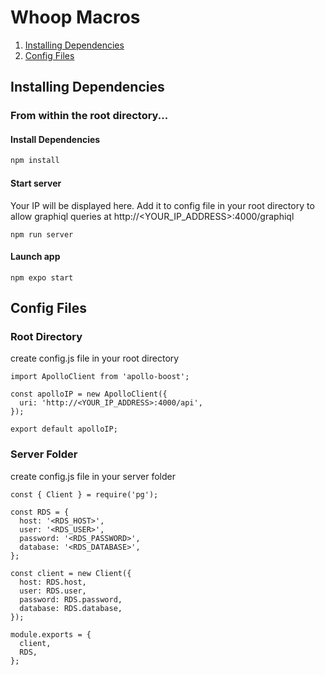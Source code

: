# Whoop Macros

1. [Installing Dependencies](#installing-dependencies)
1. [Config Files](#config-files)


## Installing Dependencies

### From within the root directory...
#### Install Dependencies
```sh
npm install
```
#### Start server
Your IP will be displayed here.  Add it to config file in your root directory to allow graphiql queries at http://<YOUR_IP_ADDRESS>:4000/graphiql
```
npm run server
```
#### Launch app
```
npm expo start
```

## Config Files
### Root Directory
create config.js file in your root directory
```
import ApolloClient from 'apollo-boost';

const apolloIP = new ApolloClient({
  uri: 'http://<YOUR_IP_ADDRESS>:4000/api',
});

export default apolloIP;
```

### Server Folder
create config.js file in your server folder
```
const { Client } = require('pg');

const RDS = {
  host: '<RDS_HOST>',
  user: '<RDS_USER>',
  password: '<RDS_PASSWORD>',
  database: '<RDS_DATABASE>',
};

const client = new Client({
  host: RDS.host,
  user: RDS.user,
  password: RDS.password,
  database: RDS.database,
});

module.exports = {
  client,
  RDS,
};
```
